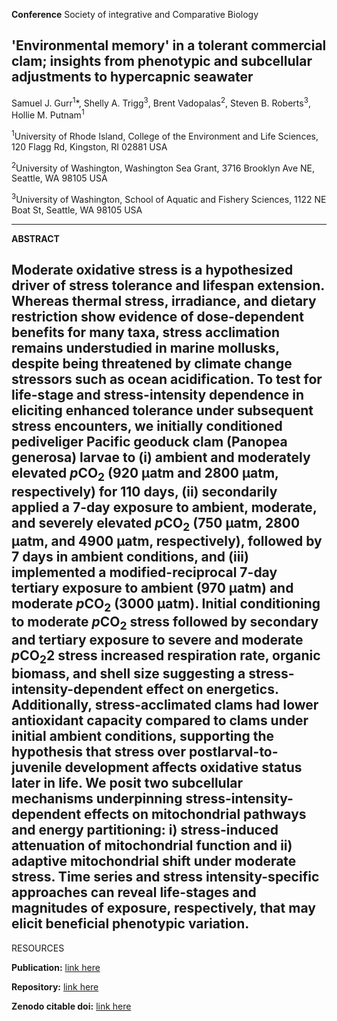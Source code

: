 **Conference** Society of integrative and Comparative Biology


## 'Environmental memory' in a tolerant commercial clam; insights from phenotypic and subcellular adjustments to hypercapnic seawater

Samuel J. Gurr<sup>1</sup>*, Shelly A. Trigg<sup>3</sup>, Brent Vadopalas<sup>2</sup>, Steven B. Roberts<sup>3</sup>, Hollie M. Putnam<sup>1</sup>

<sup>1</sup>University of Rhode Island, College of the Environment and Life Sciences, 120 Flagg Rd, Kingston, RI 02881 USA

<sup>2</sup>University of Washington, Washington Sea Grant, 3716 Brooklyn Ave NE, Seattle, WA 98105 USA

<sup>3</sup>University of Washington, School of Aquatic and Fishery Sciences, 1122 NE Boat St, Seattle, WA 98105 USA

---

**ABSTRACT**

Moderate oxidative stress is a hypothesized driver of stress tolerance and lifespan extension. Whereas thermal stress, irradiance, and dietary restriction show evidence of dose-dependent benefits for many taxa, stress acclimation remains understudied in marine mollusks, despite being threatened by climate change stressors such as ocean acidification. To test for life-stage and stress-intensity dependence in eliciting enhanced tolerance under subsequent stress encounters, we initially conditioned pediveliger Pacific geoduck clam (Panopea generosa) larvae to (i) ambient and moderately elevated *p*CO<sub>2</sub> (920 µatm and 2800 µatm, respectively) for 110 days, (ii) secondarily applied a 7-day exposure to ambient, moderate, and severely elevated *p*CO<sub>2</sub> (750 µatm, 2800 µatm, and 4900 µatm, respectively), followed by 7 days in ambient conditions, and (iii) implemented a modified-reciprocal 7-day tertiary exposure to ambient (970 µatm) and moderate *p*CO<sub>2</sub> (3000 µatm). Initial conditioning to moderate *p*CO<sub>2</sub> stress followed by secondary and tertiary exposure to severe and moderate *p*CO<sub>2</sub>2 stress increased respiration rate, organic biomass, and shell size suggesting a stress-intensity-dependent effect on energetics. Additionally, stress-acclimated clams had lower antioxidant capacity compared to clams under initial ambient conditions, supporting the hypothesis that stress over postlarval-to-juvenile development affects oxidative status later in life. We posit two subcellular mechanisms underpinning stress-intensity-dependent effects on mitochondrial pathways and energy partitioning: i) stress-induced attenuation of mitochondrial function and ii) adaptive mitochondrial shift under moderate stress. Time series and stress intensity-specific approaches can reveal life-stages and magnitudes of exposure, respectively, that may elicit beneficial phenotypic variation.
---

RESOURCES

**Publication:** [link here](https://journals.biologists.com/jeb/article/224/13/jeb233932/269329/Repeat-exposure-to-hypercapnic-seawater-modifies)

**Repository:** [link here](https://github.com/SamGurr/Intragenerational_thresholds_OA)

**Zenodo citable doi:** [link here](https://zenodo.org/record/3903019)
